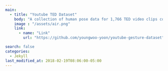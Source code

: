 ```yaml
---
main:
  - title: "Youtube TED Dataset"
    body: "A collection of human pose data for 1,766 TED video clips collected from Youtube. The average length of the clips is 12.7 minutes and the total number of frames is 35,685. This human pose dataset was used to train AI to generate co-speech gestures from speech texts."
    image : "/assets/air.png"
    link:
      - name: "Link"
        url: "https://github.com/youngwoo-yoon/youtube-gesture-dataset"

search: false
categories: 
  - Jekyll
last_modified_at: 2018-02-19T08:06:00-05:00
---
```

